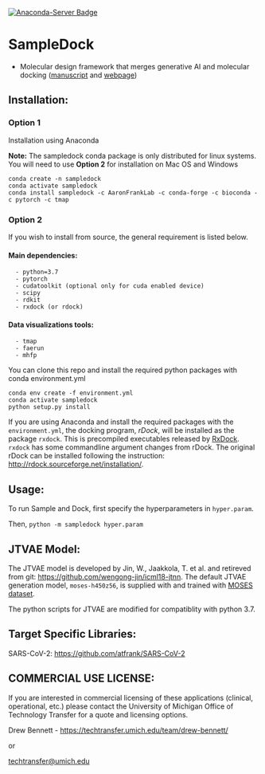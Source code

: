 [![Anaconda-Server Badge](https://anaconda.org/aaronfranklab/sampledock/badges/installer/conda.svg)](https://conda.anaconda.org/aaronfranklab)
# SampleDock
* Molecular design framework that merges generative AI and molecular docking ([manuscript](https://www.biorxiv.org/content/10.1101/2020.06.09.143289v1) and [webpage](https://atfrank.github.io/SampleDock/))


## Installation:
### Option 1
Installation using Anaconda 

**Note:** The sampledock conda package is only distributed for linux systems. You will need to use **Option 2** for installation on Mac OS and Windows
```
conda create -n sampledock
conda activate sampledock
conda install sampledock -c AaronFrankLab -c conda-forge -c bioconda -c pytorch -c tmap
```
### Option 2
If you wish to install from source, the general requirement is listed below.
#### Main dependencies:
```
  - python=3.7
  - pytorch
  - cudatoolkit (optional only for cuda enabled device)
  - scipy
  - rdkit
  - rxdock (or rdock)
```
#### Data visualizations tools:
```
  - tmap
  - faerun
  - mhfp
```
You can clone this repo and install the required python packages with conda environment.yml
```
conda env create -f environment.yml
conda activate sampledock
python setup.py install
```
If you are using Anaconda and install the required packages with the `environment.yml`, the docking program, *rDock*, will be installed as the package `rxdock`. This is precompiled executables released by [RxDock](https://www.rxdock.org/). `rxdock` has some commandline argument changes from rDock. The original rDock can be installed following the instruction: http://rdock.sourceforge.net/installation/. 

## Usage:
To run Sample and Dock, first specify the hyperparameters in `hyper.param`. 

Then, `python -m sampledock hyper.param`

## JTVAE Model:
The JTVAE model is developed by Jin, W., Jaakkola, T. et al. and retireved from git: https://github.com/wengong-jin/icml18-jtnn. The default JTVAE generation model, `moses-h450z56`, is supplied with and trained with [MOSES dataset](https://github.com/molecularsets/moses).

The python scripts for JTVAE are modified for compatiblity with python 3.7.

## Target Specific Libraries:
SARS-CoV-2: https://github.com/atfrank/SARS-CoV-2


## COMMERCIAL USE LICENSE: 

If you are interested in commercial licensing of these applications (clinical, operational, etc.) please contact the University of Michigan Office of Technology Transfer for a quote and licensing options.

Drew Bennett - https://techtransfer.umich.edu/team/drew-bennett/

or

techtransfer@umich.edu
